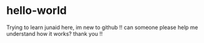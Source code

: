 # hello-world
Trying to learn
junaid here, im new to github !!
can someone please help me understand how it works? thank you !!
